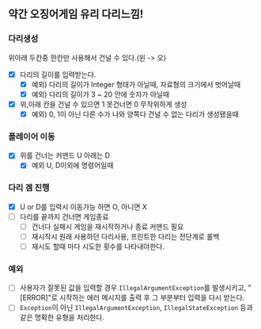## 약간 오징어게임 유리 다리느낌!

### 다리생성
위아래 두칸중 한칸만 사용해서 건널 수 있다.(왼 -> 오)
- [x] 다리의 길이를 입력받는다. 
  - [x] 예외) 다리의 길이가 Integer 형태가 아닐때, 자료형의 크기에서 벗어날때
  - [x] 예외) 다리의 길이가 3 ~ 20 안에 숫자가 아닐때
- [x] 위,아래 칸을 건널 수 있으면 1 못건너면 0 무작위하게 생성
  - [x] 예외) 0, 1이 아닌 다른 수가 나와 양쪽다 건널 수 없는 다리가 생성됐을때

### 플레이어 이동
- [x] 위를 건너는 커맨드 U 아래는 D
  - [x] 예외 U, D이외에 명령어일때

### 다리 겜 진행
- [x] U or D를 입력시 이동가능 하면 O, 아니면 X
- [ ] 다리를 끝까지 건너면 게임종료
  - [ ] 건너다 실패시 게임을 재시작하거나 종료 커맨드 필요
  - [ ] 재시작시 원래 사용하던 다리사용, 프린트한 다리는 전단계로 롤백
  - [ ] 재시도 할때 마다 시도한 횟수를 나타내야한다.

### 예외
- [ ] 사용자가 잘못된 값을 입력할 경우 `IllegalArgumentException`를 발생시키고, "[ERROR]"로 시작하는 에러 메시지를 출력 후 그 부분부터 입력을 다시 받는다.
- [ ] `Exception`이 아닌 `IllegalArgumentException`, `IllegalStateException` 등과 같은 명확한 유형을 처리한다.
